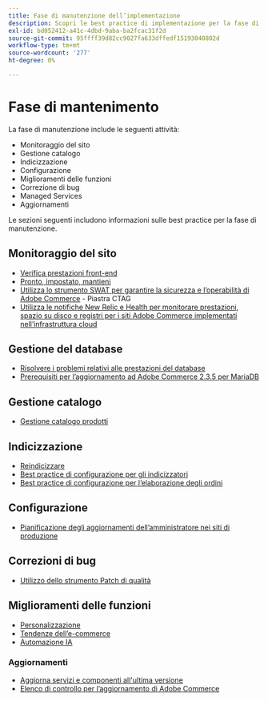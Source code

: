 ```yaml
---
title: Fase di manutenzione dell’implementazione
description: Scopri le best practice di implementazione per la fase di manutenzione dei progetti Adobe Commerce.
exl-id: bd052412-a41c-4dbd-9aba-ba2fcac31f2d
source-git-commit: 95ffff39d82cc9027fa633dffedf15193040802d
workflow-type: tm+mt
source-wordcount: '277'
ht-degree: 0%

---
```


# Fase di mantenimento

La fase di manutenzione include le seguenti attività:

- Monitoraggio del sito
- Gestione catalogo
- Indicizzazione
- Configurazione
- Miglioramenti delle funzioni
- Correzione di bug
- Managed Services
- Aggiornamenti

Le sezioni seguenti includono informazioni sulle best practice per la fase di manutenzione.

## Monitoraggio del sito

- [Verifica prestazioni front-end](frontend-performance.md)
- [Pronto, impostato, mantieni](https://business.adobe.com/blog/basics/ready-set-maintain)
- [Utilizza lo strumento SWAT per garantire la sicurezza e l’operabilità di Adobe Commerce](https://experienceleague.adobe.com/docs/commerce-operations/tools/site-wide-analysis-tool/intro.html?lang=en#integrations-with-other-adobe-commerce-support-tools) - Piastra CTAG
- [Utilizza le notifiche New Relic e Health per monitorare prestazioni, spazio su disco e registri per i siti Adobe Commerce implementati nell’infrastruttura cloud](https://experienceleague.adobe.com/docs/commerce-cloud-service/user-guide/monitor/performance.html)

## Gestione del database

- [Risolvere i problemi relativi alle prestazioni del database&#x200B;](resolve-database-performance-issues.md)
- [Prerequisiti per l’aggiornamento ad Adobe Commerce 2.3.5 per MariaDB&#x200B;](commerce-235-upgrade-prerequisites-mariadb.md)

## Gestione catalogo

<!-- Asset not yet integrated
- [Catalog Image Resizing](https://wiki.corp.adobe.com/x/oj4ykw) (wiki)
-->
- [Gestione catalogo prodotti](https://www.gotostage.com/channel/fca90f7960be436f9b849215d9e06026/recording/2eea2782fc874047a020391000519f8b/watch?source=CHANNEL)

## Indicizzazione

<!-- Asset not yet integrated
- [Reindexing - the safe way](https://wiki.corp.adobe.com/x/oj4ykw)(wiki)
-->
- [Reindicizzare](https://developer.adobe.com/commerce/php/development/components/indexing/#how-to-reindex)
- [Best practice di configurazione per gli indicizzatori&#x200B;](indexer-configuration.md)
- [Best practice di configurazione per l’elaborazione degli ordini](order-processing-configuration.md)

<!-- Asset not yet integrated from CTAG deck:
- Plan upsizing for planned traffic increases during promotions or holidays -->

## Configurazione

- [Pianificazione degli aggiornamenti dell’amministratore nei siti di produzione](scheduling-admin-updates-in-production.md)

<!-- Asset not yet integrated from CTAG deck: Planning for peak season and promotional periods (upsizing)-->

## Correzioni di bug

- [Utilizzo dello strumento Patch di qualità](https://experienceleague.adobe.com/docs/commerce-operations/tools/quality-patches-tool/usage.html)

## Miglioramenti delle funzioni

- [Personalizzazione](https://www.gotostage.com/channel/fca90f7960be436f9b849215d9e06026/recording/e218545a77de490fb5102eca07d0580a/watch?source=CHANNEL)
- [Tendenze dell’e-commerce](https://www.gotostage.com/channel/fca90f7960be436f9b849215d9e06026/recording/9a772468d7b64409a3d5dff4d67e656d/watch?source=CHANNEL)
- [Automazione IA](https://www.gotostage.com/channel/fca90f7960be436f9b849215d9e06026/recording/27ae23699c2847be981a23ca098e548f/watch?source=CHANNEL)

### Aggiornamenti

- [Aggiorna servizi e componenti all&#39;ultima versione&#x200B;](update-services.md)
- [Elenco di controllo per l’aggiornamento di Adobe Commerce&#x200B;](upgrade-checklist.md)
